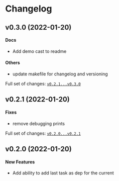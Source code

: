 # Changelog

## v0.3.0 (2022-01-20)

#### Docs

* Add demo cast to readme
#### Others

* update makefile for changelog and versioning

Full set of changes: [`v0.2.1...v0.3.0`](https://github.com/kellya/taskloop/compare/v0.2.1...v0.3.0)

## v0.2.1 (2022-01-20)

#### Fixes

* remove debugging prints

Full set of changes: [`v0.2.0...v0.2.1`](https://github.com/kellya/taskloop/compare/v0.2.0...v0.2.1)

## v0.2.0 (2022-01-20)

#### New Features

* Add ability to add last task as dep for the current
